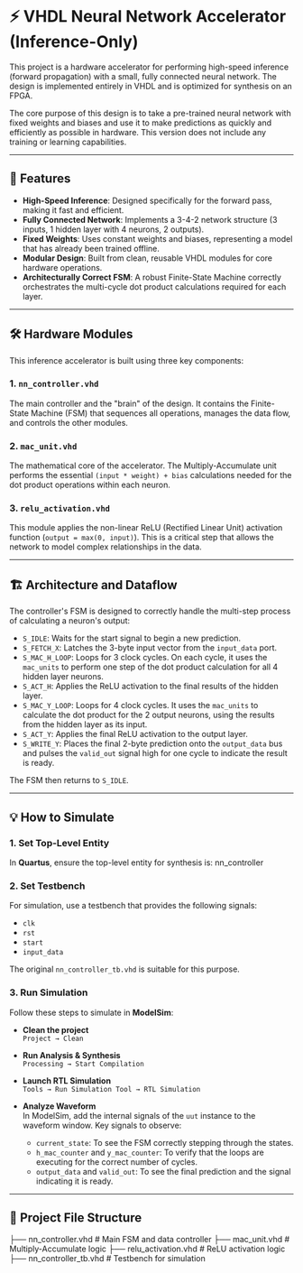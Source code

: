 # ⚡ VHDL Neural Network Accelerator (Inference-Only)

This project is a hardware accelerator for performing high-speed inference (forward propagation) with a small, fully connected neural network. The design is implemented entirely in VHDL and is optimized for synthesis on an FPGA.

The core purpose of this design is to take a pre-trained neural network with fixed weights and biases and use it to make predictions as quickly and efficiently as possible in hardware. This version does not include any training or learning capabilities.

---

## 🚀 Features

- **High-Speed Inference**: Designed specifically for the forward pass, making it fast and efficient.
- **Fully Connected Network**: Implements a 3-4-2 network structure (3 inputs, 1 hidden layer with 4 neurons, 2 outputs).
- **Fixed Weights**: Uses constant weights and biases, representing a model that has already been trained offline.
- **Modular Design**: Built from clean, reusable VHDL modules for core hardware operations.
- **Architecturally Correct FSM**: A robust Finite-State Machine correctly orchestrates the multi-cycle dot product calculations required for each layer.

---

## 🛠️ Hardware Modules

This inference accelerator is built using three key components:

### 1. `nn_controller.vhd`
The main controller and the "brain" of the design. It contains the Finite-State Machine (FSM) that sequences all operations, manages the data flow, and controls the other modules.

### 2. `mac_unit.vhd`
The mathematical core of the accelerator. The Multiply-Accumulate unit performs the essential `(input * weight) + bias` calculations needed for the dot product operations within each neuron.

### 3. `relu_activation.vhd`
This module applies the non-linear ReLU (Rectified Linear Unit) activation function (`output = max(0, input)`). This is a critical step that allows the network to model complex relationships in the data.

---

## 🏗️ Architecture and Dataflow

The controller's FSM is designed to correctly handle the multi-step process of calculating a neuron's output:

- `S_IDLE`: Waits for the start signal to begin a new prediction.
- `S_FETCH_X`: Latches the 3-byte input vector from the `input_data` port.
- `S_MAC_H_LOOP`: Loops for 3 clock cycles. On each cycle, it uses the `mac_units` to perform one step of the dot product calculation for all 4 hidden layer neurons.
- `S_ACT_H`: Applies the ReLU activation to the final results of the hidden layer.
- `S_MAC_Y_LOOP`: Loops for 4 clock cycles. It uses the `mac_units` to calculate the dot product for the 2 output neurons, using the results from the hidden layer as its input.
- `S_ACT_Y`: Applies the final ReLU activation to the output layer.
- `S_WRITE_Y`: Places the final 2-byte prediction onto the `output_data` bus and pulses the `valid_out` signal high for one cycle to indicate the result is ready.

The FSM then returns to `S_IDLE`.

---

## 💡 How to Simulate

### 1. Set Top-Level Entity
In **Quartus**, ensure the top-level entity for synthesis is:
nn_controller


### 2. Set Testbench
For simulation, use a testbench that provides the following signals:

- `clk`
- `rst`
- `start`
- `input_data`

The original `nn_controller_tb.vhd` is suitable for this purpose.

### 3. Run Simulation

Follow these steps to simulate in **ModelSim**:

- **Clean the project**  
  `Project → Clean`

- **Run Analysis & Synthesis**  
  `Processing → Start Compilation`

- **Launch RTL Simulation**  
  `Tools → Run Simulation Tool → RTL Simulation`

- **Analyze Waveform**  
  In ModelSim, add the internal signals of the `uut` instance to the waveform window. Key signals to observe:

  - `current_state`: To see the FSM correctly stepping through the states.
  - `h_mac_counter` and `y_mac_counter`: To verify that the loops are executing for the correct number of cycles.
  - `output_data` and `valid_out`: To see the final prediction and the signal indicating it is ready.

---

## 📂 Project File Structure

├── nn_controller.vhd # Main FSM and data controller
├── mac_unit.vhd # Multiply-Accumulate logic
├── relu_activation.vhd # ReLU activation logic
├── nn_controller_tb.vhd # Testbench for simulation
